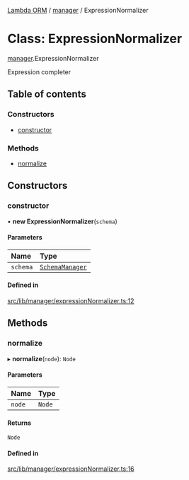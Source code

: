 [Lambda ORM](../README.md) / [manager](../modules/manager.md) / ExpressionNormalizer

# Class: ExpressionNormalizer

[manager](../modules/manager.md).ExpressionNormalizer

 Expression completer

## Table of contents

### Constructors

- [constructor](manager.ExpressionNormalizer.md#constructor)

### Methods

- [normalize](manager.ExpressionNormalizer.md#normalize)

## Constructors

### constructor

• **new ExpressionNormalizer**(`schema`)

#### Parameters

| Name | Type |
| :------ | :------ |
| `schema` | [`SchemaManager`](manager.SchemaManager.md) |

#### Defined in

[src/lib/manager/expressionNormalizer.ts:12](https://github.com/FlavioLionelRita/lambdaorm/blob/15e828d/src/lib/manager/expressionNormalizer.ts#L12)

## Methods

### normalize

▸ **normalize**(`node`): `Node`

#### Parameters

| Name | Type |
| :------ | :------ |
| `node` | `Node` |

#### Returns

`Node`

#### Defined in

[src/lib/manager/expressionNormalizer.ts:16](https://github.com/FlavioLionelRita/lambdaorm/blob/15e828d/src/lib/manager/expressionNormalizer.ts#L16)
